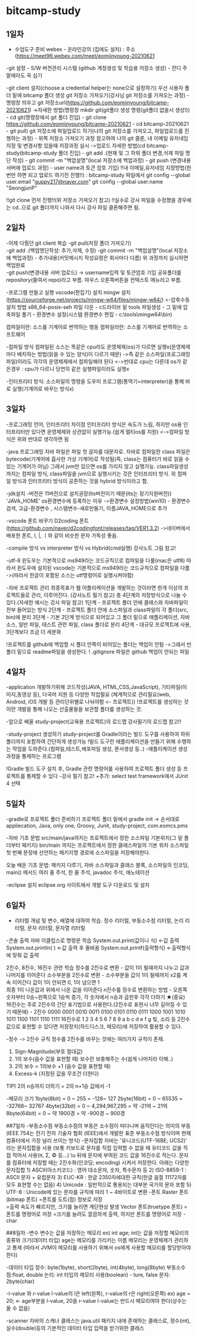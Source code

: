 ﻿# bitcamp-study

## 1일차
- 수업도구 준비
webex - 온라인강의 (집에도 설치) : 주소(https://meet96.webex.com/meet/eomjinyoung-20210621

-git 설정 - S/W 버전관리 시스템 (github 계정생성 및 학습용 저장소 생성) - 잔디 주말에라도 꼭 심기

-git client 설치(choose a credential helper는 none으로 설정하기)
우선 사용자 폴더 밑에 bitcamp 폴더 생성
git 저장소 가져오기(강사님 git 저장소를 가져오는 과정) - 명령창 띄우고 git 저장소url(https://github.com/eomjinyoung/bitcamp-20210621)
    ->자세한 방법(명령창 mkdir git(git폴더 생성 명령(git폴더 없을시 생성!)) - cd git(명령창에서 git 폴더 진입) - git clone https://github.com/eomjinyoung/bitcamp-20210621 - cd bitcamp-20210621 - git pull)
git 저장소에 파일업로드 하기(나의 git 저장소를 가져오고, 파일업로드를 진행하는 과정) - 위쪽 저장소 가져오기 과정 참고하여 나의 git 클론, 내 이메일 유저네임 지정 및 변경사항 있을때 저장과정 실시
    ->업로드 자세한 방법(cd bitcamp-study(bitcamp-study 폴더 진입) - git add .(현재 및 그 하위 폴더 변경,삭제 파일 명단 작성) - git commit -m "백업설명"(local 저장소에 백업과정) - git push (변경내용 서버에 업로드 과정) - user name과 토큰 암호 기입)
!!내 이메일,유저네임 지정방법(한번만 하면 되고 업로드 하기전 진행!!) : bitcamp-study 파일에서 git config --global user.email "guppy217@naver.com"
                                                                      git config --global user.name "SeongjunP"

!!git clone 먼저 진행!!(위 저장소 가져오기 참고)
!!실수로 강사 파일을 수정했을 경우에는 cd..으로 git 폴더까지 나와서 다시 강사 파일 클론해주면 됨.

## 2일차
-어제 다뤘던 git client 복습
	-git pull(저장 폴더 가져오기)	
	-git add .(백업명단작성: 추가,삭제, 수정)
	-git commit -m "백업설명"(local 저장소에 백업과정) - 추가내용(커밋메시지 작성요령은 회사마다 다름)
	위 과정까지 실시하면 백업완료	
	-git push(변경내용 서버 업로드) -> username입력 및 토큰암호 기입
공유폴더를 repository(줄여서 repo)라고 부름.
마우스 오른쪽버튼을 컨텍스트 메뉴라고 부름.

-프로그램 만들고 실행
vscode(편집기) 설치
mingw 설치(https://sourceforge.net/projects/mingw-w64/files/mingw-w64/) <-압축수동설치 방법
x86_64-posix-seh 파일 다운 - c드라이브 밑 tools 파일생성 - 그 밑에 압축파일 풀기 - 환경변수 설정(시스템 환경변수 편집 - c:\tools\mingw64\bin) 

컴파일이란: 소스를 기계어로 번역하는 행동	컴파일러란: 소스를 기계어로 번역하는 소프트웨어

-컴파일 방식
컴파일된 소스는 똑같은 cpu라도 운영체제(os)가 다르면 실행x(운영체제마다 배치하는 방법(읽을 수 있는 양식)이 다르기 때문)
	->즉 같은 소스파일(프로그래밍 파일)이라도 각각의 운영체제에서 컴파일해야 된다
<->반대로 cpu는 다른데 os가 같은경우 : cpu가 다르니 당연히 같은 실행파일이라도 실행x

-인터프리터 방식: 소스파일의 명령을 도우미 프로그램(통역기=interpreter)을 통해 바로 실행(기계어로 바꾸는 방식x)

## 3일차
-프로그래밍 언어, 인터프리터 차이점
인터프리터 방식은 속도가 느림, 하지만 os용 인터프리터만 있다면 운영체제와 상관없이 실행가능.(쉽게 멀티os를 지원)
<->컴파일 방식은 위와 반대로 생각하면 됨

-java 프로그래밍
자바 파일은 파일 첫 글자를 대문자로.
자바로 컴파일한 class 파일은 bytecode(기계어에 흡사한 가상 기계어)로 작성됨(즉, class는 컴퓨터가 바로 읽을 수 있는 기계어가 아님)
그래서 jvm만 있으면 os를 가리지 않고 실행가능.
class파일생성까지는 컴파일 방식, class파일을 jvm으로 실행시키는 것은 인터프리터 방식.
위 컴파일 방식과 인터프리터 방식이 공존하는 것을 hybrid 방식이라고 함.

-jdk설치
-버전은 11버전으로 설치권장(lts버전이기 때문(lts는 장기지원버전))
'JAVA_HOME' os환경변수에 등록하는 이유 
->환경변수 설정방법(win10) - 환경변수 검색, 고급-환경변수 , 시스템변수-새로만들기, 이름JAVA_HOME으로 추가

-vscode 폰트 바꾸기 
D2coding 폰트(https://github.com/naver/d2codingfont/releases/tag/VER1.3.2)
->네이버에서 배포한 폰트, l, |, ㅣ와 같이 비슷한 문자 가독성 좋음.

-compile 방식 vs interpreter 방식 vs Hybrid(cmd실행)
강사노트 그림 참고!

-utf-8
윈도우는 기본적으로 ms949라는 코드규칙으로 컴파일을 다룸(mac은 utf8)
따라서 윈도우에 설치된 vscode는 기본적으로 ms949라는 코드규칙으로 컴파일을 다룸
->(따라서 한글이 포함된 소스는 utf명령어로 실행시켜야함)

-자바 프로젝트 관리
최종목표가 웹 어플리케이션을 개발하는 것이라면 한개 이상의 프로젝트들로 관리, 이루어진다.
(강사노트 필기 참고)
총 4단계의 저장방식으로 나눌 수 있다.(자세한 예시는 강사 파일 참고)
	1단계 - 프로젝트 폴더 안에 클래스와 자바파일이 전부 들어있는 방식
	2단계 - 프로젝트 폴더 안에 소스파일과 class파일이 각 폴더(src, bin)에 분리
	3단계 - 기본 2단계 방식으로 되어있고 그 폴더 밑으로 애플리케이션, 자바소스, 일반 파일, 테스트 관련 파일, class 폴더로 분리
	4단계 - 대규모 프로젝트에 사용, 3단계보다 조금 더 세분화

!프로젝트를 github에 백업할 시 폴더 안쪽이 비어있는 폴더는 백업이 안됨
	->그래서 빈 폴더 밑으로 readme파일을 생성한다.
!  .gitignore 파일은 github 백업이 안되는 파일

## 4일차
-application 개발하기위해
코드작성(JAVA, HTML,CSS,JavaScript), 기타파일(이미지,동영상 등), 다국어 지원 등 다양한 작업필요
    (체계적으로 관리필요(web, Android, iOS 개발 등 관리단위별로 나눠야함 <- 프로젝트))
!프로젝트를 생성하는 것이란 개발을 통해 나오는 산출물들을 보관할 폴더를 생성하는 것.

-앞으로 배울 study-project(교육용 프로젝트)의 로드맵
강사필기의 로드맵 참고!!

-study-project 생성하기
study-project를 Gradle이라는 빌드 도구를 사용하여 하위 폴더까지 포함하여 간단하게 생성가능
!빌드 도구란 애플리케이션을 만들기 위해 수행하는 작업을 도와준다.(컴파일,테스트,배포파일 생성, 문서생성 등..)
	-애플리케이션 생성과정을 통제하는 프로그램

!Gradle 빌드 도구 설치 후, Gradle 관련 명령어를 사용하여 프로젝트 폴더 생성 등 프로젝트를 통제할 수 있다
	-강사 필기 참고!
+추가: select test framework에서 JUnit 4 선택

## 5일차
-gradle로 프로젝트 폴더 준비하기
프로젝트 폴더 밑에서 gradle init
-> 순서대로 appliecation, Java, only one, Groovy, Junit, study-project, com.eomcs.pms

-자바 기초 문법
src/main/java까지는 프로젝트에서 정한 소스파일 기본위치(그 밑 폴더부터 패키지)
bin/main 까지는 프로젝트에서 정한 클래스파일의 기본 위치
소스파일 첫 번째 문장에 선언하는 패키지명 경로에 소스파일을 저장해야한다.

오늘 배운 기초 문법: 패키지 다루기, 자바 소스파일과 클래스 블록, 소스파일의 인코딩, main() 메서드
여러 줄 주석, 한 줄 주석, javadoc 주석, 애노테이션

-eclipse 설치
eclipse.org 사이트에서 개발 도구 다운로드 및 설치

## 6일차
- 리터럴 개념 및 변수, 배열에 대하여 학습.
	정수 리터럴, 부동소수점 리터럴, 논리 리터럴, 문자 리터럴, 문자열 리터럴

-콘솔 출력
자바 이클립스로 명령문 학습
System.out.print(값이나 식)    <-값 출력
System.out.println( )    <-값 출력 후 줄바꿈
System.out.printf(출력형식)   <-출력형식에 맞춰 값 출력

2진수, 8진수, 16진수 관련 학습
정수를 2진수로 변환 - 값이 1이 될때까지 나누고 값과 나머지를 이어준다
소수부분을 2진수로 변환 - 소수부분을 값이 1이 될때까지 x2를 계속 이어간다
                                  값이 1이 안되면 0, 1이 넘으면 1                                   
                                  최종 1이 나온값과 위에서 나온 값을 이어준다
n진수를 정수로 변환하는 방법 - 오른쪽 숫자부터 0승~왼쪽으로 1승씩 증가, 
			    각 숫자에서 n승과 곱한후 각각 더하기
★(중요) 16진수는 주로 2진수의 간단 표기법으로 사용한다.(2진수로 표현시 너무 길어질 수 있기 때문에)
	- 2진수    0000 0001 0010 0011 0100 0101 0110 0111 1000 1001 1010 1011 1100 1101 1110 1111
	  16진수로   1      2      3     4     5      6      7     8      9     a      b     c      d     e      f      g
빛, 소리 등 2진수 값으로 표현할 수 있다면 저장장치(하드디스크, 메모리)에 저장하여 활용할 수 있다.

-정수 -> 2진수 규칙
정수를 2진수를 바꾸는 것에는 여러가지 규칙이 존재.
1) Sign-Magnitude(부호 절대값)
2) 1의 보수(음수 값을 표현할 때)	보수란 보충해주는 수(쉽게 나머지라 이해..)
3) 2의 보수 =  1의보수 +1 (음수 값을 표현할 때)
4) Excess-k (지정된 값을 무조건 더한다)
	
TIP) 2의 n승까지 더하기 = 2의 n+1승 값에서 -1

-메모리 크기
1byte(8bit) = 0 ~ 255 = -128~ 127	2byte(16bit) = 0 ~ 65535 = -32768~ 32767
4byte(32bit) = 0 ~ 4,294,967,295 = 약 -21억 ~ 21억	8byte(64bit) = 0 ~ 약 1900경 = 약 -900경 ~ 900경

##7일차
-부동소수점
부동소수점의 부동은 소수점이 떠다니며 움직인다는 의미의 부동
(IEEE 754는 전기 전자 기술자 협회 (IEEE)에서 개발한 표준 부동소수점 방식이며 현재 컴퓨터에서 가장 널리 쓰이는 방식)
-문자집합
자바는 '유니코드(UTF-16BE; UCS2)' 라는 문자집합을 사용
(보통 키보드로 문자를 직접 입력할 수 없을 때 유티코드 값을 직접 적어서 사용(π, Σ, © 등...)
\u 뒤에 문자에 부여된 코드 값을 16진수로 적는다.
문자를 컴퓨터에 저장할 때는 2진수화(인코딩; encoding) 시켜서 저장한다.
아래는 다양한 문자집합
	1) ASCII(아스키코드) : 영어 대소문자, 숫자, 특수문자 등
	2) ISO-8859-1 : ASCII 문자 + 유럽문자
	3) EUC-KR : 한글 2350자에대한 규칙(한글 음절 11172자를 모두 표현할 수는 없음)
	4) Unicode : 일반적으로 통용되는 대부분 국가의 문자 포함
	5) UTF-8 : Unicode에 있는 문자를 규칙에 따라 1 ~ 4바이트로 변환
-폰트
Raster 폰트(bitmap 폰트)
   =폰트를 도트(점) 정보로 저장	
   =출력 속도가 빠르지만, 크기를 늘리면 계단현상 발생
Vector 폰트(truetype 폰트)
   =폰트를 명령어로 저장
   =크기를 늘려도 깔끔하게 출력, 하지만 폰트를 명령어로 저장
-char

##8일차
-변수 
변수는 값을 저장하는 메모리
ex) int age;	int는 값을 저장할 메모리의 종류와 크기(데이터 타입)
		age는 메모리를 가리키는 이름
메모리는 운영체제가 관리하고 통제
(따라서 JVM이 메모리를 사용하기 위해서 os에게 사용할 메모리를 할당받아야 한다)

-데이터 타입
정수: byte(1byte), short(2byte), int(4byte), long(8byte)
부동소수점:float, double
논리: int 타입의 메모리 사용(boolean) - ture, false
문자: 2byte(char)

-l-value 와 r-value
l-value의 l은 left(왼쪽), r-value의 r은 right(오른쪽)
ex) age = 20;	<- age부분을 l-value, 20을 r-value
l-value는 반드시 메모리여야 한다(상수는 올 수 없음)

-scanner
자바의 스캐너 클래스는 java.util 패키지 내에 존재하는 클래스로,
정수(int), 실수(double)등의 기본적인 데이터 타입 입력을 받기위한 클래스